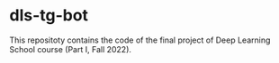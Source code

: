 # dls-tg-bot

This repositoty contains the code of the final project of Deep Learning School course (Part I, Fall 2022).
